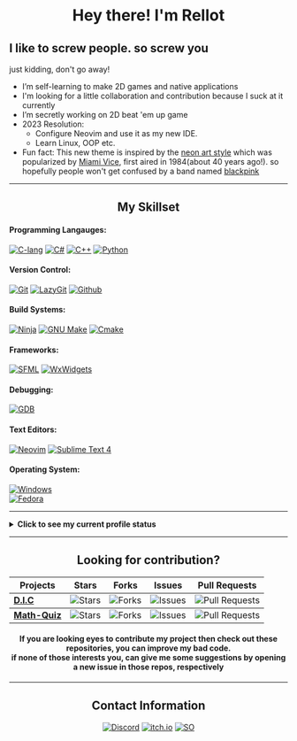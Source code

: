 <h1 align="center">Hey there! I'm Rellot
<br /><h2>I like to screw people. so screw you</h2></h1>
<p>just kidding, don't go away!</p>

- I’m self-learning to make 2D games and native applications
- I'm looking for a little collaboration and contribution because I suck at it currently
- I’m secretly working on 2D beat 'em up game
- 2023 Resolution: 
	- Configure Neovim and use it as my new IDE.
	- Learn Linux, OOP etc.
- Fun fact: This new theme is inspired by the [neon art style](https://en.wikipedia.org/wiki/Miami#Culture_2) which was popularized by [Miami Vice](https://en.wikipedia.org/wiki/Miami_Vice), first aired in 1984(about 40 years ago!).
so hopefully people won't get confused by a band named [blackpink](https://www.youtube.com/channel/UCOmHUn--16B90oW2L6FRR3A)
---
<div align="left">
<h2 align="center">My Skillset</h2>

#### Programming Langauges:

[![C-lang](https://img.shields.io/badge/C-00599C?style=for-the-badge&logo=c&color=black&logoColor=deeppink)](https://en.wikipedia.org/wiki/C_(programming_language))
[![C#](https://img.shields.io/badge/C%23-239120?style=for-the-badge&logo=c-sharp&color=black&logoColor=deeppink)](https://https://en.wikipedia.org/wiki/C_Sharp_(programming_language))
[![C++](https://img.shields.io/badge/C%2B%2B-00599C?style=for-the-badge&logo=c%2B%2B&color=black&logoColor=deeppink)](https://en.wikipedia.org/wiki/C%2B%2B)
[![Python](https://img.shields.io/badge/python-3670A0?style=for-the-badge&logo=python&color=black&logoColor=deeppink)](https://www.python.org/)

#### Version Control:

[![Git](https://img.shields.io/badge/Git-F05032?style=for-the-badge&logo=git&color=black&logoColor=deeppink)](https://git-scm.com/)
[![LazyGit](https://img.shields.io/badge/LazyGit-F05032?style=for-the-badge&color=black&logoColor=deeppink)](https://github.com/jesseduffield/lazygit)
[![Github](https://img.shields.io/badge/GitHub-100000?style=for-the-badge&logo=github&color=black&logoColor=deeppink)](https://github.com)

#### Build Systems:

[![Ninja](https://img.shields.io/badge/ninja-3670A0?style=for-the-badge&color=black&logolabel=deeppink)](https://ninja-build.org/)
[![GNU Make](https://img.shields.io/badge/make-3670A0?style=for-the-badge&color=black&logolabel=deeppink)](https://www.gnu.org/software/make/)
[![Cmake](https://img.shields.io/badge/CMake-064F8C?style=for-the-badge&logo=cmake&color=black&logoColor=deeppink)](https://www.cmake.org)

#### Frameworks:

[![SFML](https://img.shields.io/badge/SFML-3670A0?style=for-the-badge&color=black&logolabel=deeppink)](https://www.sfml-dev.org/)
[![WxWidgets](https://img.shields.io/badge/WxWidgets-3670A0?style=for-the-badge&color=black&logolabel=deeppink)](https://www.wxwidgets.org/)

#### Debugging:

[![GDB](https://img.shields.io/badge/GDB-F05032?style=for-the-badge&color=black&logoColor=deeppink)](https://www.sourceware.org/gdb/)

#### Text Editors:

[![Neovim](https://img.shields.io/badge/NeoVim-%2357A143.svg?&style=for-the-badge&logo=neovim&color=black&logoColor=deeppink)](https://neovim.io/)
[![Sublime Text 4](https://img.shields.io/badge/sublime_text-%23575757.svg?&style=for-the-badge&logo=sublime-text&color=black&logoColor=deeppink)](https://www.sublimetext.com/)

#### Operating System:

[![Windows](https://img.shields.io/badge/Windows%207-0078D6?style=for-the-badge&logo=windowsxp&color=black&logoColor=deeppink)](https://en.wikipedia.org/wiki/Windows_7)	
[![Fedora](https://img.shields.io/badge/Fedora-294172?style=for-the-badge&logo=fedora&color=black&logoColor=deeppink)](https://getfedora.org/)



---
<details><summary><strong>Click to see my current profile status</strong></summary>
<div align="center">
<h2>My GitHub Stats</h2>
<img height="170em" align="center" src="https://github-readme-stats.vercel.app/api?username=Rellotscrewdriver&count_private=true&show_icons=true&custom_title=Rellot%27s%20Github%20Stats&theme=transparent&text_color=ff1493&icon_color=ffffff&title_color=ff1493&hide_border=true" />
<img height="170em" align="center" src="https://github-readme-stats.vercel.app/api/top-langs/?username=Rellotscrewdriver&layout=compact&theme=transparent&text_color=ff1493&title_color=ff1493&card_width=250&hide_border=true" />
<a>
<img height="295em" src="https://github-readme-activity-graph.cyclic.app/graph?username=rellotscrewdriver&hide_border=true&bg_color=00000&color=ff1493&point=ff1493" />
</a>
  <p align="left"><b><i>NOTE</i></b> : the above data (especially Most Used Languages) does not indicate my skill level or anything like that, it's a github metric of which languages i have the most code on github</p>
</div>
</details>

---
  
<div class="Look for contribution" align="center">
  <h2>Looking for contribution?</h2>
  
<table style="width:100%">
<thead>
      <tr>
        <th><b>Projects</b></th>
        <th><b>Stars</b></th>
        <th><b>Forks</b></th>
        <th><b>Issues</b></th>
        <th><b>Pull Requests</b></th>
      </tr>
</thead>
  
<tbody>
      <tr>
	      <td><a href="https://github.com/Rellotscrewdriver/Digital-Measurement-Calculator"><b>D.I.C</b></a></td>
        <td><img alt="Stars" src="https://img.shields.io/github/stars/Rellotscrewdriver/Digital-Measurement-Calculator?style=flat-square&labelColor=black"/></td>
        <td><img alt="Forks" src="https://img.shields.io/github/forks/Rellotscrewdriver/Digital-Measurement-Calculator?style=flat-square&labelColor=black"/></td>
        <td><img alt="Issues" src="https://img.shields.io/github/issues/Rellotscrewdriver/Digital-Measurement-Calculator?style=flat-square&labelColor=black"/></td>
        <td><img alt="Pull Requests" src="https://img.shields.io/github/issues-pr/Rellotscrewdriver/Digital-Measurement-Calculator?style=flat-square&labelColor=black"/></td>
      </tr>
</tbody>
  
<tbody>  
      <tr>   
        <td><a href="https://github.com/Rellotscrewdriver/Math-Loop-Quiz-Program"><b>Math-Quiz</b></a></td>
          <td><img alt="Stars" src="https://img.shields.io/github/stars/Rellotscrewdriver/Math-Loop-Quiz-Program?style=flat-square&labelColor=black"/></td>
          <td><img alt="Forks" src="https://img.shields.io/github/forks/Rellotscrewdriver/Math-Loop-Quiz-Program?style=flat-square&labelColor=black"/></td>
          <td><img alt="Issues" src="https://img.shields.io/github/issues/Rellotscrewdriver/Math-Loop-Quiz-Program?style=flat-square&labelColor=black"/></td>
          <td><img alt="Pull Requests" src="https://img.shields.io/github/issues-pr/Rellotscrewdriver/Math-Loop-Quiz-Program?style=flat-square&labelColor=black" /></td>
      </tr>
</tbody>
<!--
<tbody>
      <tr>   
        <td><a href="https://github.com/Rellotscrewdriver/Step-Operation"><b>S. Step Operation(early stage)</b></a></td>
          <td><img alt="Stars" src="https://img.shields.io/github/stars/Rellotscrewdriver/Step-Operation?style=flat-square&labelColor=343b41"/></td>
          <td><img alt="Forks" src="https://img.shields.io/github/forks/Rellotscrewdriver/Step-Operation?style=flat-square&labelColor=343b41"/></td>
          <td><img alt="Issues" src="https://img.shields.io/github/issues/Rellotscrewdriver/Step-Operation?style=flat-square"/></td>
          <td><img alt="Pull Requests" src="https://img.shields.io/github/issues-pr/Rellotscrewdriver/Step-Operation?style=flat-square" /></td>
      </tr>
</tbody>
	
<tbody>
      <tr>   
        <td><a href="https://github.com/Rellotscrewdriver/MCQ-Generator"><b>MCQ Praser(early stage)</b></a></td>
          <td><img alt="Stars" src="https://img.shields.io/github/stars/Rellotscrewdriver/MCQ-Generator?style=flat-square&labelColor=343b41"/></td>
          <td><img alt="Forks" src="https://img.shields.io/github/forks/Rellotscrewdriver/MCQ-Generator?style=flat-square&labelColor=343b41"/></td>
          <td><img alt="Issues" src="https://img.shields.io/github/issues/Rellotscrewdriver/MCQ-Generator?style=flat-square"/></td>
          <td><img alt="Pull Requests" src="https://img.shields.io/github/issues-pr/Rellotscrewdriver/MCQ-Generator?style=flat-square" /></td>
      </tr>
</tbody>
-->
</table>
  
<h4>If you are looking eyes to contribute my project then check out these repositories, you can improve my bad code. <br /> if none of those interests you, can give me some suggestions by opening a new issue in those repos, respectively </h4>
</div>
  
---
  
<div align = "center">
  <h2>Contact Information</h2>

[![Discord](https://img.shields.io/badge/Discord-7289DA?style=for-the-badge&logo=discord&color=black&logoColor=deeppink)](https://discord.com/users/481829350749110293)
[![itch.io](https://img.shields.io/badge/Itch.io-FA5C5C?style=for-the-badge&logo=itchdotio&color=black&logoColor=deeppink)](https://rellotscrewdriver.itch.io)
[![SO](https://img.shields.io/badge/Stack_Overflow-FE7A16?style=for-the-badge&logo=stack-overflow&color=black&logoColor=deeppink)](https://stackoverflow.com/users/13572188/rellots-screwdriver)

</div>

